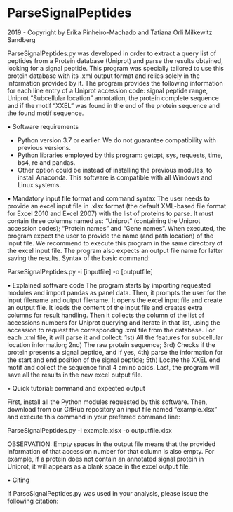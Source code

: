 # ParseSignalPeptides
2019 - Copyright by Erika Pinheiro-Machado and Tatiana Orli Milkewitz Sandberg

ParseSignalPeptides.py was developed in order to extract a query list of peptides from a Protein database (Uniprot) and parse the results obtained, looking for a signal peptide. This program was specially tailored to use this protein database with its .xml output format and relies solely in the information provided by it. The program provides the following information for each line entry of a Uniprot accession code: signal peptide range, Uniprot “Subcellular location” annotation, the protein complete sequence and if the motif “XXEL” was found in the end of the protein sequence and the found motif sequence.

•	Software requirements

*	Python version 3.7 or earlier. We do not guarantee compatibility with previous versions.
*	Python libraries employed by this program: getopt, sys, requests, time, bs4, re and pandas.
*	Other option could be instead of installing the previous modules, to install Anaconda.
This software is compatible with all Windows and Linux systems.

•	Mandatory input file format and command syntax
The user needs to provide an excel input file in .xlsx format (the default XML-based file format for Excel 2010 and Excel 2007) with the list of proteins to parse. It must contain three columns named as: “Uniprot” (containing the Uniprot accession codes); “Protein names” and “Gene names”. When executed, the program expect the user to provide the name (and path location) of the input file. We recommend to execute this program in the same directory of the excel input file. The program also expects an output file name for latter saving the results. Syntax of the basic command:

ParseSignalPeptides.py -i [inputfile] -o [outputfile]

•	Explained software code
The program starts by importing requested modules and import pandas as panel data.
Then, it prompts the user for the input filename and output filename. It opens the excel input file and create an output file. It loads the content of the input file and creates extra columns for result handling. Then it collects the column of the list of accessions numbers for Uniprot querying and iterate in that list, using the accession to request the corresponding .xml file from the database. For each .xml file, it will parse it and collect: 1st) All the features for subcellular location information; 2nd) The raw protein sequence; 3rd) Checks if the protein presents a signal peptide, and if yes, 4th) parse the information for the start and end position of the signal peptide; 5th) Locate the XXEL end motif and collect the sequence final 4 amino acids. Last, the program will save all the results in the new excel output file.

•	Quick tutorial: command and expected output

First, install all the Python modules requested by this software. Then, download from our GitHub repository an input file named “example.xlsx” and execute this command in your preferred command line:

ParseSignalPeptides.py -i example.xlsx -o outputfile.xlsx

OBSERVATION: Empty spaces in the output file means that the provided information of that accession number for that column is also empty. For example, if a protein does not contain an annotated signal protein in Uniprot, it will appears as a blank space in the excel output file. 

•	Citing

If ParseSignalPeptides.py was used in your analysis, please issue the following citation:

